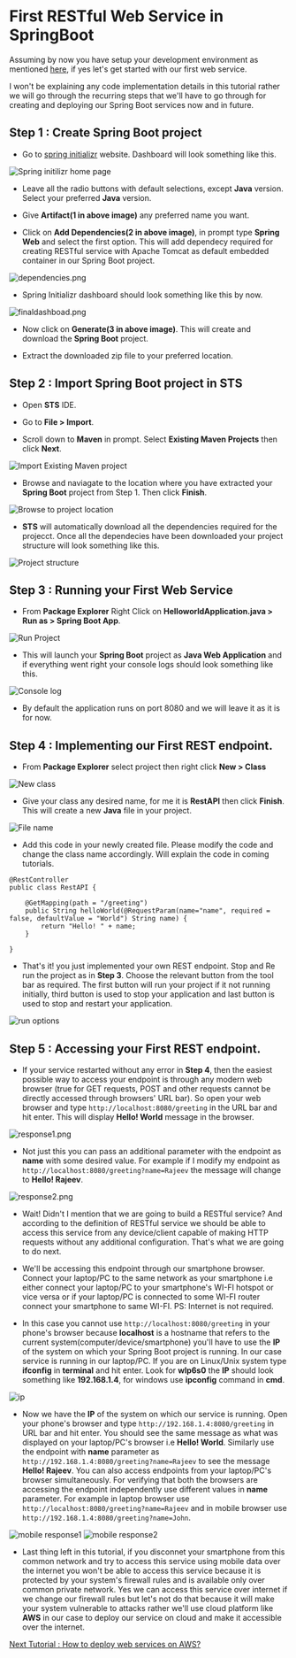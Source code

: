 # First RESTful Web Service in SpringBoot

Assuming by now you have setup your development environment as mentioned [here](https://github.com/rajeev29five/Microservice-Architecture-Practical-Implementation#prerequisites), if yes let's get started with our first web service.

I won't be explaining any code implementation details in this tutorial rather we will go through the recurring steps that we'll have to go through for creating and deploying our Spring Boot services now and in future.

## Step 1 : Create Spring Boot project

* Go to [spring initializr](https://start.spring.io/) website. Dashboard will look something like this.

![Spring initilizr home page](src/main/resources/static/springinitializr.png)

* Leave all the radio buttons with default selections, except **Java** version. Select your preferred **Java** version.

* Give **Artifact(1 in above image)** any preferred name you want.

* Click on **Add Dependencies(2 in above image)**, in prompt type **Spring Web** and select the first option. This will add dependecy required for creating RESTful service with Apache Tomcat as default embedded container in our Spring Boot project. 

![dependencies.png](src/main/resources/static/dependencies.png)

* Spring Initializr dashboard should look something like this by now.

![finaldashboad.png](src/main/resources/static/finaldashboard.png)

* Now click on **Generate(3 in above image)**. This will create and download the **Spring Boot** project.

* Extract the downloaded zip file to your preferred location.

## Step 2 : Import Spring Boot project in STS

* Open **STS** IDE.

* Go to **File > Import**. 

* Scroll down to **Maven** in prompt. Select **Existing Maven Projects** then click **Next**.

![Import Existing Maven project](src/main/resources/static/mavenproject.png)

* Browse and naviagate to the location where you have extracted your **Spring Boot** project from Step 1. Then click **Finish**.

![Browse to project location](src/main/resources/static/browse.png)

* **STS** will automatically download all the dependencies required for the projecct. Once all the dependecies have been downloaded your project structure will look something like this.

![Project structure](src/main/resources/static/structure.png)

## Step 3 : Running your First Web Service

* From **Package Explorer** Right Click on **HelloworldApplication.java > Run as > Spring Boot App**.

![Run Project](src/main/resources/static/run.png)

* This will launch your **Spring Boot** project as **Java Web Application** and if everything went right your console logs should look something like this.

![Console log](src/main/resources/static/launch.png)

* By default the application runs on port 8080 and we will leave it as it is for now.

## Step 4 : Implementing our First REST endpoint.

* From **Package Explorer** select project then right click **New > Class** 

![New class](src/main/resources/static/newclass.png)

* Give your class any desired name, for me it is **RestAPI** then click **Finish**. This will create a new **Java** file in your project.

![File name](src/main/resources/static/filename.png)

* Add this code in your newly created file. Please modify the code and change the class name accordingly. Will explain the code in coming tutorials.

```
@RestController
public class RestAPI {

    @GetMapping(path = "/greeting")
    public String helloWorld(@RequestParam(name="name", required = false, defaultValue = "World") String name) {
        return "Hello! " + name;
    }

}
```

* That's it! you just implemented your own REST endpoint. Stop and Re run the project as in **Step 3**. Choose the relevant button from the tool bar as required. The first button will run your project if it not running initially, third button is used to stop your application and last button is used to stop and restart your application.

![run options](src/main/resources/static/runoptions.png)

## Step 5 : Accessing your First REST endpoint.

* If your service restarted without any error in **Step 4**, then the easiest possible way to access your endpoint is through any modern web browser (true for GET requests, POST and other requests cannot be directly accessed through browsers' URL bar). So open your web browser and type `http://localhost:8080/greeting` in the URL bar and hit enter. This will display **Hello! World** message in the browser.

![response1.png](src/main/resources/static/response1.png)

* Not just this you can pass an additional parameter with the endpoint as **name** with some desired value. For example if I modify my endpoint as `http://localhost:8080/greeting?name=Rajeev` the message will change to **Hello! Rajeev**.

![response2.png](src/main/resources/static/response2.png)

* Wait! Didn't I mention that we are going to build a RESTful service? And according to the definition of RESTful service we should be able to access this service from any device/client capable of making HTTP requests without any additional configuration. That's what we are going to do next.

* We'll be accessing this endpoint through our smartphone browser. Connect your laptop/PC to the same network as your smartphone i.e either connect your laptop/PC to your smartphone's WI-FI hotspot or vice versa or if your laptop/PC is connected to some WI-FI router connect your smartphone to same WI-FI. PS: Internet is not required.

* In this case you cannot use `http://localhost:8080/greeting` in your phone's browser because **localhost** is a hostname that refers to the current system(computer/device/smartphone) you'll have to use the **IP** of the system on which your Spring Boot project is running. In our case service is running in our laptop/PC. If you are on Linux/Unix system type **ifconfig** in **terminal** and hit enter. Look for **wlp6s0** the **IP** should look something like **192.168.1.4**, for windows use **ipconfig** command in **cmd**.

![ip](src/main/resources/static/ip.png)

* Now we have the **IP** of the system on which our service is running. Open your phone's browser and type `http://192.168.1.4:8080/greeting` in URL bar and hit enter. You should see the same message as what was displayed on your laptop/PC's browser i.e **Hello! World**. Similarly use the endpoint with **name** parameter as `http://192.168.1.4:8080/greeting?name=Rajeev` to see the message **Hello! Rajeev**. You can also access endpoints from your laptop/PC's browser simultaneously. For verifying that both the browsers are accessing the endpoint independently use different values in **name** parameter. For example in laptop browser use `http://localhost:8080/greeting?name=Rajeev` and in mobile browser use `http://192.168.1.4:8080/greeting?name=John`. 

![mobile response1](src/main/resources/static/mobile1.png) ![mobile response2](src/main/resources/static/mobile2.png)

* Last thing left in this tutorial, if you disconnet your smartphone from this common network and try to access this service using mobile data over the internet you won't be able to access this service because it is protected by your system's firewall rules and is available only over common private network. Yes we can access this service over internet if we change our firewall rules but let's not do that because it will make your system vulnerable to attacks rather we'll use cloud platform like **AWS** in our case to deploy our service on cloud and make it accessible over the internet.

[Next Tutorial : How to deploy web services on AWS?](https://github.com/rajeev29five/Microservice-Architecture-Practical-Implementation/blob/main/AWS%20Deployment.md)
